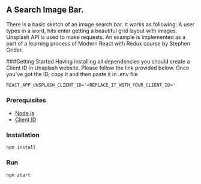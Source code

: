 ## A Search Image Bar.
There is a basic sketch of an image search bar. It works as following: A user 
types in a word, hits enter getting a beautiful grid layout with images. Unsplash API is used to 
make requests. An example is implemented as a part of a learning process of 
Modern React with Redux course by Stephen Grider.

###Getting Started
Having installing all dependencies you should create a Client ID in Unsplash 
website. Please follow the link provided below. Once you've got the ID, copy it 
and then paste it in .env file

`REACT_APP_UNSPLASH_CLIENT_ID='<REPLACE_IT_WITH_YOUR_CLIENT_ID>'`

### Prerequisites
* [Node.js](https://nodejs.org/en/)
* [Client ID](https://unsplash.com/oauth/applications)

### Installation
```
npm install
```
### Run
```
npm start
```